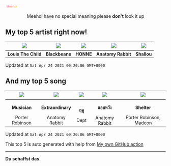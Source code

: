 [![Meehoi Logo](https://github.com/beam41/beam41/raw/master/mh.svg)](http://my.meehoi.me/)
<p align="center">Meehoi have no special meaning please <b>don't</b> look it up</p>

## My top 5 artist right now!
<!-- table start -->
|<img src="https://i.scdn.co/image/87af897f01efcfc75331e6ee812a9822e03b0881">|<img src="https://i.scdn.co/image/45fd065d3a9694f17f3fc2ddbc8f54aa563055e6">|<img src="https://i.scdn.co/image/8b9e5d9441a0208eca61b6a1f7fba5e390dd835d">|<img src="https://i.scdn.co/image/80a2b66d164e0ebabeb4b5c1d0e3a3bbc4386afd">|<img src="https://i.scdn.co/image/dadeebe21a7d9de46f5c0544c8c9edf7f1fede92">|
| :---: | :---: | :---: | :---: | :---: |
|<b>Louis The Child</b>|<b>Blackbeans</b>|<b>HONNE</b>|<b>Anatomy Rabbit</b>|<b>Shallou</b>|

Updated at `Sat Apr 24 2021 00:20:06 GMT+0000`
<!-- table end -->

## And my top 5 song
<!-- table song start -->
|<img src="https://i.scdn.co/image/ab67616d00001e02644c3c62d813e39720e04ecd">|<img src="https://i.scdn.co/image/ab67616d00001e02bfe7c97f869955c395da6673">|<img src="https://i.scdn.co/image/ab67616d00001e027cb744b7588fdcf838407c50">|<img src="https://i.scdn.co/image/ab67616d00001e02108d67243d874e28b4cfd742">|<img src="https://i.scdn.co/image/ab67616d00001e020b4df34612f851b639959f9a">|
| :---: | :---: | :---: | :---: | :---: |
|<p><b>Musician</b></p> Porter Robinson|<p><b>Extraordinary</b></p> Anatomy Rabbit|<p><b>ฤดู</b></p> Dept|<p><b>แอบหวัง</b></p> Anatomy Rabbit|<p><b>Shelter</b></p> Porter Robinson, Madeon|

Updated at `Sat Apr 24 2021 00:20:06 GMT+0000`
<!-- table song end -->

This top 5 is auto generated with help from [My own GitHub action](https://github.com/beam41/spotify-listening)

---

**Du schaffst das.**